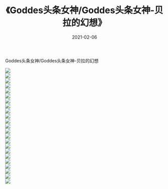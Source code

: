 ﻿---
layout: post
title:  《Goddes头条女神/Goddes头条女神-贝拉的幻想》
date:   2021-02-06
img: http://img.660000.xyz/Sharelink/网络美图/2021/Goddes头条女神/Goddes头条女神-贝拉的幻想/000.jpg
categories: [美女, 清纯, 唯美]
---

Goddes头条女神/Goddes头条女神-贝拉的幻想

 ![](http://img.660000.xyz/Sharelink/网络美图/2021/Goddes头条女神/Goddes头条女神-贝拉的幻想/001.jpg) <br>![](http://img.660000.xyz/Sharelink/网络美图/2021/Goddes头条女神/Goddes头条女神-贝拉的幻想/002.jpg) <br>![](http://img.660000.xyz/Sharelink/网络美图/2021/Goddes头条女神/Goddes头条女神-贝拉的幻想/003.jpg) <br>![](http://img.660000.xyz/Sharelink/网络美图/2021/Goddes头条女神/Goddes头条女神-贝拉的幻想/004.jpg) <br>![](http://img.660000.xyz/Sharelink/网络美图/2021/Goddes头条女神/Goddes头条女神-贝拉的幻想/005.jpg) <br>![](http://img.660000.xyz/Sharelink/网络美图/2021/Goddes头条女神/Goddes头条女神-贝拉的幻想/006.jpg) <br>![](http://img.660000.xyz/Sharelink/网络美图/2021/Goddes头条女神/Goddes头条女神-贝拉的幻想/007.jpg) <br>![](http://img.660000.xyz/Sharelink/网络美图/2021/Goddes头条女神/Goddes头条女神-贝拉的幻想/008.jpg) <br>![](http://img.660000.xyz/Sharelink/网络美图/2021/Goddes头条女神/Goddes头条女神-贝拉的幻想/009.jpg) <br>![](http://img.660000.xyz/Sharelink/网络美图/2021/Goddes头条女神/Goddes头条女神-贝拉的幻想/010.jpg) <br>![](http://img.660000.xyz/Sharelink/网络美图/2021/Goddes头条女神/Goddes头条女神-贝拉的幻想/011.jpg) <br>![](http://img.660000.xyz/Sharelink/网络美图/2021/Goddes头条女神/Goddes头条女神-贝拉的幻想/012.jpg) <br>![](http://img.660000.xyz/Sharelink/网络美图/2021/Goddes头条女神/Goddes头条女神-贝拉的幻想/013.jpg) <br>![](http://img.660000.xyz/Sharelink/网络美图/2021/Goddes头条女神/Goddes头条女神-贝拉的幻想/014.jpg) <br>![](http://img.660000.xyz/Sharelink/网络美图/2021/Goddes头条女神/Goddes头条女神-贝拉的幻想/015.jpg) <br>![](http://img.660000.xyz/Sharelink/网络美图/2021/Goddes头条女神/Goddes头条女神-贝拉的幻想/016.jpg) <br>![](http://img.660000.xyz/Sharelink/网络美图/2021/Goddes头条女神/Goddes头条女神-贝拉的幻想/017.jpg) <br>![](http://img.660000.xyz/Sharelink/网络美图/2021/Goddes头条女神/Goddes头条女神-贝拉的幻想/018.jpg) <br>![](http://img.660000.xyz/Sharelink/网络美图/2021/Goddes头条女神/Goddes头条女神-贝拉的幻想/019.jpg) <br>![](http://img.660000.xyz/Sharelink/网络美图/2021/Goddes头条女神/Goddes头条女神-贝拉的幻想/020.jpg) <br>![](http://img.660000.xyz/Sharelink/网络美图/2021/Goddes头条女神/Goddes头条女神-贝拉的幻想/021.jpg) <br>![](http://img.660000.xyz/Sharelink/网络美图/2021/Goddes头条女神/Goddes头条女神-贝拉的幻想/022.jpg) <br>![](http://img.660000.xyz/Sharelink/网络美图/2021/Goddes头条女神/Goddes头条女神-贝拉的幻想/023.jpg) <br>